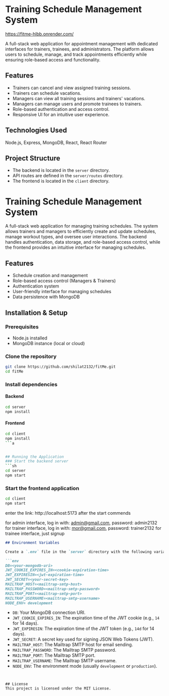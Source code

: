 # Training Schedule Management System
https://fitme-hlbb.onrender.com/

A full-stack web application for appointment management with dedicated interfaces for trainers, trainees, and administrators. The platform allows users to schedule, manage, and track appointments efficiently while ensuring role-based access and functionality.

## Features

- Trainers can cancel and view assigned training sessions.
- Trainers can schedule vacations.
- Managers can view all training sessions and trainers' vacations.
- Managers can manage users and promote trainees to trainers.
- Role-based authentication and access control.
- Responsive UI for an intuitive user experience.

## Technologies Used

Node.js, Express, MongoDB, React, React Router

## Project Structure

- The backend is located in the `server` directory.
- API routes are defined in the `server/routes` directory.
- The frontend is located in the `client` directory.

# Training Schedule Management System

A full-stack web application for managing training schedules. The system allows trainers and managers to efficiently create and update schedules, manage workout types, and oversee user interactions. The backend handles authentication, data storage, and role-based access control, while the frontend provides an intuitive interface for managing schedules.

## Features
- Schedule creation and management
- Role-based access control (Managers & Trainers)
- Authentication system
- User-friendly interface for managing schedules
- Data persistence with MongoDB


## Installation & Setup
### Prerequisites
- Node.js installed
- MongoDB instance (local or cloud)

### Clone the repository
```sh
git clone https://github.com/shilat2132/fitMe.git
cd fitMe
```

### Install dependencies
#### Backend
```sh
cd server
npm install
```

#### Frontend
```sh
cd client
npm install
```a


## Running the Application
### Start the backend server
```sh
cd server
npm start
```


### Start the frontend application
```sh
cd client
npm start
```

enter the link: http://localhost:5173 after the start commends


for admin interface, log in with: admin@gmail.com, password: admin2132
for trainer interface, log in with: mor@gmail.com, password: trainer2132
for trainee interface, just signup

```markdown
## Environment Variables

Create a `.env` file in the `server` directory with the following variables:

```env
DB=<your-mongodb-uri>
JWT_COOKIE_EXPIRES_IN=<cookie-expiration-time>
JWT_EXPIRESIN=<jwt-expiration-time>
JWT_SECRET=<your-secret-key>
MAILTRAP_HOST=<mailtrap-smtp-host>
MAILTRAP_PASSWORD=<mailtrap-smtp-password>
MAILTRAP_PORT=<mailtrap-smtp-port>
MAILTRAP_USERNAME=<mailtrap-smtp-username>
NODE_ENV= development

```

- `DB`: Your MongoDB connection URI.
- `JWT_COOKIE_EXPIRES_IN`: The expiration time of the JWT cookie (e.g., `14` for 14 days).
- `JWT_EXPIRESIN`: The expiration time of the JWT token (e.g., `14d` for 14 days).
- `JWT_SECRET`: A secret key used for signing JSON Web Tokens (JWT).
- `MAILTRAP_HOST`: The Mailtrap SMTP host for email sending.
- `MAILTRAP_PASSWORD`: The Mailtrap SMTP password.
- `MAILTRAP_PORT`: The Mailtrap SMTP port.
- `MAILTRAP_USERNAME`: The Mailtrap SMTP username.
- `NODE_ENV`: The environment mode (usually `development` or `production`).
```


## License
This project is licensed under the MIT License.

